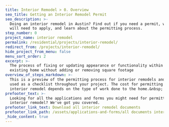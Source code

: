 ```yaml
---
title: Interior Remodel > 0. Overview
seo_title: Getting an Interior Remodel Permit
seo_description: >-
  Doing an interior remodel in Austin? Find out if you need a permit, what you
  will need to apply, and learn about the permitting process.
step_number: 0
project_name: interior remodel
permalink: /residential/projects/interior-remodel/
redirect_from: /projects/interior-remodel/
hide_project_from_menu: false
menu_sort_order: 2
excerpt: >-
  The process of fixing or updating appearance or functionality within an
  existing home without adding or removing square footage
overview_of_steps_markdown: >-
  This is a preview of the permitting process for interior remodels and can be
  used as a checklist throughout your project. The cost for permitting an
  interior remodel depends on the type of work done to the home.&nbsp;
prefooter_text: >-
  Looking for all the applications and forms you might need for permitting an
  interior remodel? We've got you covered.
prefooter_link_text: Download all interior remodel documents
prefooter_link_path: /assets/applications-and-forms/all documents interior remodel.zip
_hide_content: true
---
```


